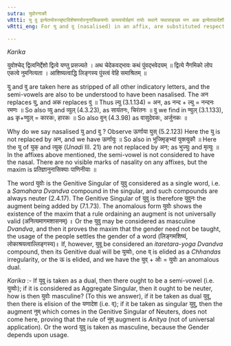 ```yaml
---
sutra: युवोरनाकौ
vRtti: यु वु इत्येतयोरुत्सृष्टविशेषणयोरनूनासिकयणोः प्रत्यययोर्ग्रहणं तयोः स्थाने यथासङ्ख्य मन अक इत्येतावादेशौ भवतः ॥ _Karika_ युवोश्चेद् द्वित्वनिर्द्देशो द्वित्वे यण्तु प्रसज्यते । अथ चेदेकवद्भावः कथं पुंवद्भवेदयम् ॥ द्वित्ये नैगमिको लोप एकत्वे नुमनित्यता । आशिष्यत्वाद्धि लिङ्गस्य पुंस्त्वं वेहि समाश्रितम् ॥
vRtti_eng: For यु and वु (nasalised) in an affix, are substituted respectively अन and अक ॥

---
```

_Karika_

युवोश्चेद् द्वित्वनिर्द्देशो द्वित्वे यण्तु प्रसज्यते ।
अथ चेदेकवद्भावः कथं पुंवद्भवेदयम् ॥
द्वित्ये नैगमिको लोप एकत्वे नुमनित्यता ।
आशिष्यत्वाद्धि लिङ्गस्य पुंस्त्वं वेहि समाश्रितम् ॥ 

यु and वु are taken here as stripped of all other indicatory letters, and the semi-vowels are also to be understood to have been nasalised. The अन replaces यु, and अक replaces वु ॥ Thus ल्यु (3.1.134) = अन, as नन्द + ल्यु = नन्दनः रमणः ॥ So also व्यु and व्युल् (4.3.23), as सायंतनः, चिरंतनः ॥ वु we find in ण्वुल् (3.1.133), as कृ+ण्वुल् = कारकः, हारकः ॥ So also वुन् (4.3.98) as वासुदेवकः, अर्जुनकः ॥

Why do we say nasalised यु and वु ? Observe ऊर्णाया युस् (5.2.123) Here the यु is not replaced by अन, and we have ऊर्णायुः ॥ So also in भुजिमृङ्भ्यां युक्त्युकौ ॥ Here the यु of युक् and त्युक् (_Unadi_ III. 21) are not replaced by अन; as भुज्युः and मृत्युः ॥ In the affixes above mentioned, the semi-vowel is not considered to have the nasal. There are no visible marks of nasality on any affixes, but the maxim is प्रतिज्ञानुनासिक्याः पाणिनीयाः ॥

The word युवोः is the Genitive Singular of युवु considered as a single word, i.e. a _Samahara_ _Dvandva_ compound in the singular, and such compounds are always neuter (2.4.17). The Genitive Singular of युवु is therefore युवुनः the augment being added by (7.1.73). The anomalous form युवोः shows the existence of the maxim that a rule ordaining an augment is not universally valid (अनित्यमागमशासनम्) ॥ Or the युवु may be considered as masculine _Dvandva_, and then it proves the maxim that the gender need not be taught, the usage of the people settles the gender of a word (लिङ्गमशिष्यं, लोकाश्रयत्वाल्लिङ्गस्य)॥ If, however, युवू be considered an _itaretara_-_yoga_ _Dvandva_ compound, then its Genitive dual will be युव्वोः, one व् is elided as a _Chhandas_ irregularity, or the ऊ is elided, and we have the युव् + ओः = युवोः an anomalous dual.

_Karika_ :- If युवू is taken as a dual, then there ought to be a semi-vowel (i.e. युव्वोः); if it is considered as Aggregate Singular, then it ought to be neuter, how is then युवोः masculine? (To this we answer), if it be taken as dual युवू, then there is elision of the यणादेश (i.e. व्); if it be taken as singular युवु, then the augment नुम् which comes in the Genitive Singular of Neuters, does not come here, proving that the rule of नुम् augment is _Anitya_ (not of universal application). Or the word युवु is taken as masculine, because the Gender depends upon usage.